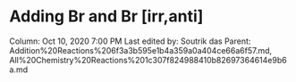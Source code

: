# Adding Br and Br [irr,anti]

Column: Oct 10, 2020 7:00 PM
Last edited by: Soutrik das
Parent: Addition%20Reactions%206f3a3b595e1b4a359a0a404ce66a6f57.md, All%20Chemistry%20Reactions%201c307f824988410b82697364614e9b6a.md